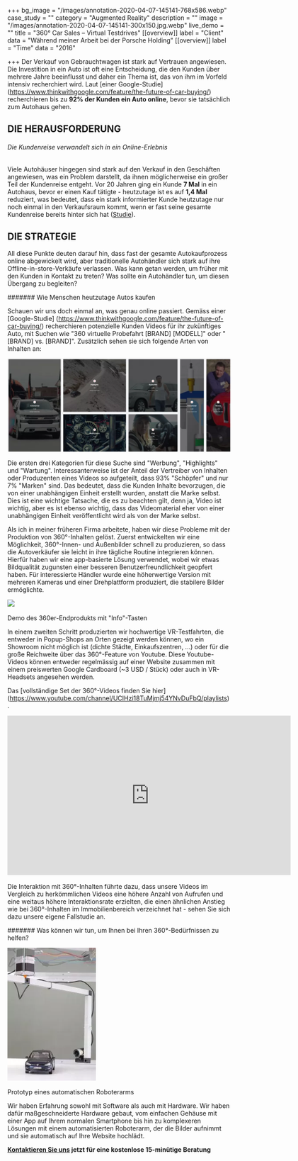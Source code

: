 +++
bg_image = "/images/annotation-2020-04-07-145141-768x586.webp"
case_study = ""
category = "Augmented Reality"
description = ""
image = "/images/annotation-2020-04-07-145141-300x150.jpg.webp"
live_demo = ""
title = "360° Car Sales – Virtual Testdrives"
[[overview]]
label = "Client"
data = "Während meiner Arbeit bei der Porsche Holding"
[[overview]]
label = "Time"
data = "2016"

+++
Der Verkauf von Gebrauchtwagen ist stark auf Vertrauen angewiesen. Die Investition in ein Auto ist oft eine Entscheidung, die den Kunden über mehrere Jahre beeinflusst und daher ein Thema ist, das von ihm im Vorfeld intensiv recherchiert wird. Laut [einer Google-Studie] (https://www.thinkwithgoogle.com/feature/the-future-of-car-buying/) recherchieren bis zu **92% der Kunden ein Auto online**, bevor sie tatsächlich zum Autohaus gehen.

## DIE HERAUSFORDERUNG

###### Die Kundenreise verwandelt sich in ein Online-Erlebnis

Viele Autohäuser hingegen sind stark auf den Verkauf in den Geschäften angewiesen, was ein Problem darstellt, da ihnen möglicherweise ein großer Teil der Kundenreise entgeht. Vor 20 Jahren ging ein Kunde **7 Mal** in ein Autohaus, bevor er einen Kauf tätigte - heutzutage ist es auf **1,4 Mal** reduziert, was bedeutet, dass ein stark informierter Kunde heutzutage nur noch einmal in den Verkaufsraum kommt, wenn er fast seine gesamte Kundenreise bereits hinter sich hat ([Studie](https://www2.deloitte.com/content/dam/Deloitte/ca/Documents/consumer-business/ca-2018-Global-Automation-Consumer-Study-AODA.pdf)).

## DIE STRATEGIE

All diese Punkte deuten darauf hin, dass fast der gesamte Autokaufprozess online abgewickelt wird, aber traditionelle Autohändler sich stark auf ihre Offline-in-store-Verkäufe verlassen. Was kann getan werden, um früher mit den Kunden in Kontakt zu treten? Was sollte ein Autohändler tun, um diesen Übergang zu begleiten?

####### Wie Menschen heutzutage Autos kaufen

Schauen wir uns doch einmal an, was genau online passiert. Gemäss einer [Google-Studie] (https://www.thinkwithgoogle.com/feature/the-future-of-car-buying/) recherchieren potenzielle Kunden Videos für ihr zukünftiges Auto, mit Suchen wie "360 virtuelle Probefahrt \[BRAND\] \[MODELL\]" oder "\[BRAND\] vs. \[BRAND\]". Zusätzlich sehen sie sich folgende Arten von Inhalten an:

![](/images/annotation-2020-04-07-145624.webp)

Die ersten drei Kategorien für diese Suche sind "Werbung", "Highlights" und "Wartung". Interessanterweise ist der Anteil der Vertreiber von Inhalten oder Produzenten eines Videos so aufgeteilt, dass 93% "Schöpfer" und nur 7% "Marken" sind. Das bedeutet, dass die Kunden Inhalte bevorzugen, die von einer unabhängigen Einheit erstellt wurden, anstatt die Marke selbst. Dies ist eine wichtige Tatsache, die es zu beachten gilt, denn ja, Video ist wichtig, aber es ist ebenso wichtig, dass das Videomaterial eher von einer unabhängigen Einheit veröffentlicht wird als von der Marke selbst.

Als ich in meiner früheren Firma arbeitete, haben wir diese Probleme mit der Produktion von 360°-Inhalten gelöst. Zuerst entwickelten wir eine Möglichkeit, 360°-Innen- und Außenbilder schnell zu produzieren, so dass die Autoverkäufer sie leicht in ihre tägliche Routine integrieren können. Hierfür haben wir eine app-basierte Lösung verwendet, wobei wir etwas Bildqualität zugunsten einer besseren Benutzerfreundlichkeit geopfert haben. Für interessierte Händler wurde eine höherwertige Version mit mehreren Kameras und einer Drehplattform produziert, die stabilere Bilder ermöglichte.

![](/Bilder/Anmerkungen-2020-04-07-145141-768x586.webp)

Demo des 360er-Endprodukts mit "Info"-Tasten

In einem zweiten Schritt produzierten wir hochwertige VR-Testfahrten, die entweder in Popup-Shops an Orten gezeigt werden können, wo ein Showroom nicht möglich ist (dichte Städte, Einkaufszentren, ...) oder für die große Reichweite über das 360°-Feature von Youtube. Diese Youtube-Videos können entweder regelmässig auf einer Website zusammen mit einem preiswerten Google Cardboard (\~3 USD / Stück) oder auch in VR-Headsets angesehen werden.

Das [vollständige Set der 360°-Videos finden Sie hier] (https://www.youtube.com/channel/UCIHzi18TuMjmj54YNvDuFbQ/playlists).

<iframe width="640" height="360" src="https://www.youtube.com/embed/dGO_7IgpzrY" frameborder="0" allow="Beschleunigungsmesser; Autoplay; verschlüsselte Medien; Gyroskop; Bild-im-Bild" allowfullscreen></iframe>

Die Interaktion mit 360°-Inhalten führte dazu, dass unsere Videos im Vergleich zu herkömmlichen Videos eine höhere Anzahl von Aufrufen und eine weitaus höhere Interaktionsrate erzielten, die einen ähnlichen Anstieg wie bei 360°-Inhalten im Immobilienbereich verzeichnet hat - sehen Sie sich dazu unsere eigene Fallstudie an.

####### Was können wir tun, um Ihnen bei Ihren 360°-Bedürfnissen zu helfen?

![](/images/img-20160517-wa0034-200x300.webp)

Prototyp eines automatischen Roboterarms

Wir haben Erfahrung sowohl mit Software als auch mit Hardware. Wir haben dafür maßgeschneiderte Hardware gebaut, vom einfachen Gehäuse mit einer App auf Ihrem normalen Smartphone bis hin zu komplexeren Lösungen mit einem automatisierten Roboterarm, der die Bilder aufnimmt und sie automatisch auf Ihre Website hochlädt.

**[Kontaktieren Sie uns](/de/contact/) jetzt für eine kostenlose 15-minütige Beratung**
